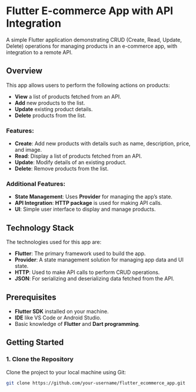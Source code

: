 # Flutter E-commerce App with API Integration

A simple Flutter application demonstrating CRUD (Create, Read, Update, Delete) operations for managing products in an e-commerce app, with integration to a remote API.

## Overview
This app allows users to perform the following actions on products:

- **View** a list of products fetched from an API.
- **Add** new products to the list.
- **Update** existing product details.
- **Delete** products from the list.

### Features:
- **Create**: Add new products with details such as name, description, price, and image.
- **Read**: Display a list of products fetched from an API.
- **Update**: Modify details of an existing product.
- **Delete**: Remove products from the list.

### Additional Features:
- **State Management**: Uses **Provider** for managing the app’s state.
- **API Integration**: **HTTP package** is used for making API calls.
- **UI**: Simple user interface to display and manage products.

## Technology Stack
The technologies used for this app are:

- **Flutter**: The primary framework used to build the app.
- **Provider**: A state management solution for managing app data and UI state.
- **HTTP**: Used to make API calls to perform CRUD operations.
- **JSON**: For serializing and deserializing data fetched from the API.

## Prerequisites
- **Flutter SDK** installed on your machine.
- **IDE** like VS Code or Android Studio.
- Basic knowledge of **Flutter** and **Dart programming**.

## Getting Started

### 1. Clone the Repository
Clone the project to your local machine using Git:

```bash
git clone https://github.com/your-username/flutter_ecommerce_app.git
